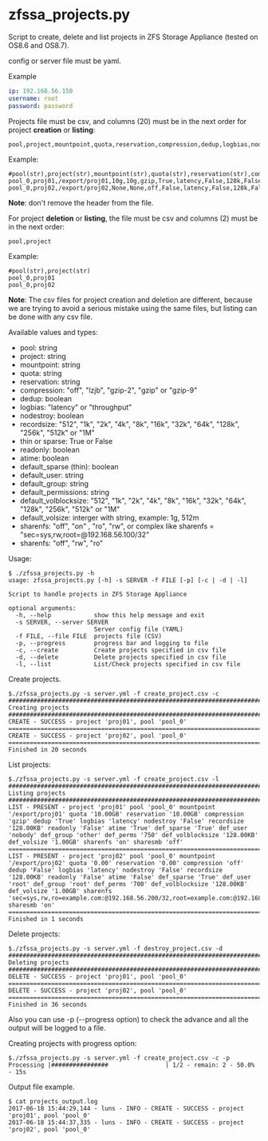 # zfssa_projects.py

Script to create, delete and list projects in ZFS Storage Appliance (tested on OS8.6 and OS8.7).

config or server file must be yaml.

Example

```yml
ip: 192.168.56.150
username: root
password: password
```

Projects file must be csv, and columns (20) must be in the next order for project **creation** or **listing**:

```text
pool,project,mountpoint,quota,reservation,compression,dedup,logbias,nodestroy,recordsize,readonly,atime,default_sparse,default_user,default_group,default_permissions,default_volblocksize,default_volsize,sharenfs,sharesmb
```

Example:

```text
#pool(str),project(str),mountpoint(str),quota(str),reservation(str),compression(str),dedup(bool),logbias(str),nodestroy(bool),recordsize(str),readonly(bool),atime(bool),default_sparse(bool),default_user(str),default_group(str),default_permissions(str),default_volblocksize(str),default_volsize(str),sharenfs(str),sharesmb(str)
pool_0,proj01,/export/proj01,10g,10g,gzip,True,latency,False,128k,False,True,True,nobody,other,750,128k,1g,on,off
pool_0,proj02,/export/proj02,None,None,off,False,latency,False,128k,False,False,True,root,root,700,128k,1g,"sec=sys,rw,ro=example.com:@192.168.56.200/32,root=example.com:@192.168.56.100/32",on
```

**Note**: don't remove the header from the file.

For project **deletion** or **listing**, the file must be csv and columns (2) must be in the next order:

```text
pool,project
```

Example:

```text
#pool(str),project(str)
pool_0,proj01
pool_0,proj02
```

**Note**: The csv files for project creation and deletion are different, because we are trying to avoid a serious mistake using the same files, but listing can be done with any csv file.

Available values and types:

* pool: string
* project: string
* mountpoint: string
* quota: string
* reservation: string
* compression: "off", "lzjb", "gzip-2", "gzip" or "gzip-9"
* dedup: boolean
* logbias: "latency" or "throughput"
* nodestroy: boolean
* recordsize: "512", "1k", "2k", "4k", "8k", "16k", "32k", "64k", "128k", "256k", "512k" or "1M"
* thin or sparse: True or False
* readonly: boolean
* atime: boolean
* default_sparse (thin): boolean
* default_user: string
* default_group: string
* default_permissions: string
* default_volblocksize: "512", "1k", "2k", "4k", "8k", "16k", "32k", "64k", "128k", "256k", "512k" or "1M"
* default_volsize: interger with string, example: 1g, 512m
* sharenfs: "off", "on" , "ro", "rw", or complex like sharenfs = "sec=sys,rw,root=@192.168.56.100/32"
* sharenfs: "off", "rw", "ro"

Usage:

```text
$ ./zfssa_projects.py -h
usage: zfssa_projects.py [-h] -s SERVER -f FILE [-p] [-c | -d | -l]

Script to handle projects in ZFS Storage Appliance

optional arguments:
  -h, --help            show this help message and exit
  -s SERVER, --server SERVER
                        Server config file (YAML)
  -f FILE, --file FILE  projects file (CSV)
  -p, --progress        progress bar and logging to file
  -c, --create          Create projects specified in csv file
  -d, --delete          Delete projects specified in csv file
  -l, --list            List/Check projects specified in csv file
```

Create projects.

```text
$./zfssa_projects.py -s server.yml -f create_project.csv -c
###############################################################################
Creating projects
###############################################################################
CREATE - SUCCESS - project 'proj01', pool 'pool_0'
===============================================================================
CREATE - SUCCESS - project 'proj02', pool 'pool_0'
===============================================================================
Finished in 20 seconds
```

List projects:

```text
$./zfssa_projects.py -s server.yml -f create_project.csv -l
###############################################################################
Listing projects
###############################################################################
LIST - PRESENT - project 'proj01' pool 'pool_0' mountpoint '/export/proj01' quota '10.00GB' reservation '10.00GB' compression 'gzip' dedup 'True' logbias 'latency' nodestroy 'False' recordsize '128.00KB' readonly 'False' atime 'True' def_sparse 'True' def_user 'nobody' def_group 'other' def_perms '750' def_volblocksize '128.00KB' def_volsize '1.00GB' sharenfs 'on' sharesmb 'off'
===============================================================================
LIST - PRESENT - project 'proj02' pool 'pool_0' mountpoint '/export/proj02' quota '0.00' reservation '0.00' compression 'off' dedup 'False' logbias 'latency' nodestroy 'False' recordsize '128.00KB' readonly 'False' atime 'False' def_sparse 'True' def_user 'root' def_group 'root' def_perms '700' def_volblocksize '128.00KB' def_volsize '1.00GB' sharenfs 'sec=sys,rw,ro=example.com:@192.168.56.200/32,root=example.com:@192.168.56.100/32' sharesmb 'on'
===============================================================================
Finished in 1 seconds
```

Delete projects:

```text
$./zfssa_projects.py -s server.yml -f destroy_project.csv -d
###############################################################################
Deleting projects
###############################################################################
DELETE - SUCCESS - project 'proj01', pool 'pool_0'
===============================================================================
DELETE - SUCCESS - project 'proj02', pool 'pool_0'
===============================================================================
Finished in 36 seconds
```

Also you can use -p (--progress option) to check the advance and all the output will be logged to a file.

Creating projects with progress option:

```text
$./zfssa_projects.py -s server.yml -f create_project.csv -c -p
Processing |################                | 1/2 - remain: 2 - 50.0% - 15s
```

Output file example.

```text
$ cat projects_output.log
2017-06-18 15:44:29,144 - luns - INFO - CREATE - SUCCESS - project 'proj01', pool 'pool_0'
2017-06-18 15:44:37,335 - luns - INFO - CREATE - SUCCESS - project 'proj02', pool 'pool_0'
```
